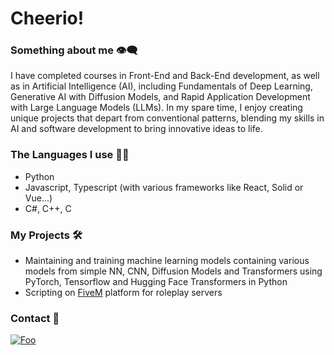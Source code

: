 # Cheerio!
### Something about me 👁️‍🗨️
I have completed courses in Front-End and Back-End development, as well as in Artificial Intelligence (AI), including Fundamentals of Deep Learning, Generative AI with Diffusion Models, and Rapid Application Development with Large Language Models (LLMs). In my spare time, I enjoy creating unique projects that depart from conventional patterns, blending my skills in AI and software development to bring innovative ideas to life.
### The Languages I use 🧑‍💻
- Python
- Javascript, Typescript (with various frameworks like React, Solid or Vue...)
- C#, C++, C
### My Projects 🛠️
- Maintaining and training machine learning models containing various models from simple NN, CNN, Diffusion Models and Transformers using PyTorch, Tensorflow and Hugging Face Transformers in Python
- Scripting on [FiveM](https://fivem.net/) platform for roleplay servers
### Contact 🔗
[![Foo](https://dcbadge.vercel.app/api/shield/337202471279656961?compact=true)](https://discordapp.com/users/337202471279656961/)
